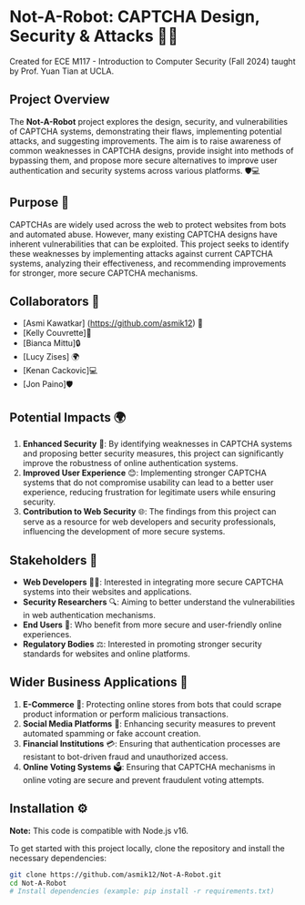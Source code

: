 # Not-A-Robot: CAPTCHA Design, Security & Attacks 🤖🔐

Created for ECE M117 - Introduction to Computer Security (Fall 2024) taught by Prof. Yuan Tian at UCLA.

## Project Overview

The **Not-A-Robot** project explores the design, security, and vulnerabilities of CAPTCHA systems, demonstrating their flaws, implementing potential attacks, and suggesting improvements. The aim is to raise awareness of common weaknesses in CAPTCHA designs, provide insight into methods of bypassing them, and propose more secure alternatives to improve user authentication and security systems across various platforms. 🛡️💻

## Purpose 🎯

CAPTCHAs are widely used across the web to protect websites from bots and automated abuse. However, many existing CAPTCHA designs have inherent vulnerabilities that can be exploited. This project seeks to identify these weaknesses by implementing attacks against current CAPTCHA systems, analyzing their effectiveness, and recommending improvements for stronger, more secure CAPTCHA mechanisms.

## Collaborators 👥

- [Asmi Kawatkar] (https://github.com/asmik12) 🚀
- [Kelly Couvrette]🔧
- [Bianca Mittu]🔒
- [Lucy Zises] 🌍
- [Kenan Cackovic]💻
- [Jon Paino]🛡️

## Potential Impacts 🌍

1. **Enhanced Security** 🔐: By identifying weaknesses in CAPTCHA systems and proposing better security measures, this project can significantly improve the robustness of online authentication systems.
2. **Improved User Experience** 😊: Implementing stronger CAPTCHA systems that do not compromise usability can lead to a better user experience, reducing frustration for legitimate users while ensuring security.
3. **Contribution to Web Security** 🌐: The findings from this project can serve as a resource for web developers and security professionals, influencing the development of more secure systems.

## Stakeholders 🏢

- **Web Developers** 🧑‍💻: Interested in integrating more secure CAPTCHA systems into their websites and applications.
- **Security Researchers** 🔍: Aiming to better understand the vulnerabilities in web authentication mechanisms.
- **End Users** 👥: Who benefit from more secure and user-friendly online experiences.
- **Regulatory Bodies** ⚖️: Interested in promoting stronger security standards for websites and online platforms.

## Wider Business Applications 💼

1. **E-Commerce** 🛒: Protecting online stores from bots that could scrape product information or perform malicious transactions.
2. **Social Media Platforms** 📱: Enhancing security measures to prevent automated spamming or fake account creation.
3. **Financial Institutions** 💳: Ensuring that authentication processes are resistant to bot-driven fraud and unauthorized access.
4. **Online Voting Systems** 🗳️: Ensuring that CAPTCHA mechanisms in online voting are secure and prevent fraudulent voting attempts.

## Installation ⚙️

**Note:** This code is compatible with Node.js v16.

To get started with this project locally, clone the repository and install the necessary dependencies:

```bash
git clone https://github.com/asmik12/Not-A-Robot.git
cd Not-A-Robot
# Install dependencies (example: pip install -r requirements.txt)

